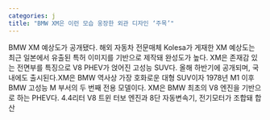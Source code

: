 ```yaml
---
categories: j
title: "BMW XM은 이런 모습 웅장한 외관 디자인 ‘주목’"
---
```

BMW XM 예상도가 공개됐다. 해외 자동차 전문매체 Kolesa가 게재한 XM 예상도는 최근 일본에서 유출된 특허 이미지를 기반으로 제작돼 완성도가 높다. XM은 존재감 있는 전면부를 특징으로 V8 PHEV가 얹어진 고성능 SUV다. 올해 하반기에 공개되며, 국내에도 출시된다.XM은 BMW 역사상 가장 호화로운 대형 SUV이자 1978년 M1 이후 BMW 고성능 M 부서의 두 번째 전용 모델이다. XM은 BMW 최초의 V8 엔진을 기반으로 하는 PHEV다. 4.4리터 V8 트윈 터보 엔진과 8단 자동변속기, 전기모터가 조합돼 합산